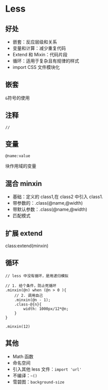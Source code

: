 # Less

## 好处

* 嵌套：反应层级和关系
* 变量和计算：减少重复代码
* Extend 和 Mixin：代码片段
* 循环：适用于复杂且有规律的样式
* import CSS 文件模块化

## 嵌套

`&`符号的使用

## 注释

`//`

## 变量

`@name:value`

块作用域的变量

## 混合 minxin

* 基础：定义的 class1,在 class2 中引入 class1.
* 带参数的：.class(@name,@width)
* 带默认参数：.class(@name,@width)
* 匹配模式

## 扩展 extend

class:extend(minxin)

## 循环

```less
// less 中没有循环，是用递归模拟

// 1. 给个条件，防止死循环
.minxin(@n) when (@n > 0 ){
    // 2. 调用自己
    .minxin(@n - 1);
    .class-@{n}{
        width: 1000px/12*@n;
    }
}

.minxin(12)
```

## 其他

* Math 函数
* 命名空间
* 引入其他 less 文件：`import 'url'`
* 不编译：`~()`
* 雪碧图：`background-size`
